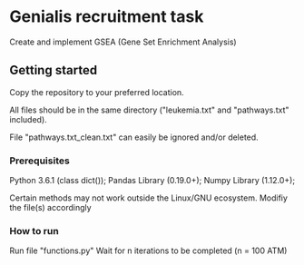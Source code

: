 # Genialis recruitment task

Create and implement GSEA (Gene Set Enrichment Analysis)

## Getting started

Copy the repository to your preferred location. 

All files should be in the same directory ("leukemia.txt" and "pathways.txt" included).

File "pathways.txt_clean.txt" can easily be ignored and/or deleted.

### Prerequisites

Python 3.6.1 (class dict()); Pandas Library (0.19.0+); Numpy Library (1.12.0+);

Certain methods may not work outside the Linux/GNU ecosystem. Modifiy the file(s) accordingly

### How to run

Run file "functions.py"
Wait for n iterations to be completed (n = 100 ATM)